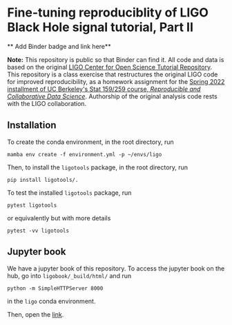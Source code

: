 # Fine-tuning reproduciblity of LIGO Black Hole signal tutorial, Part II

** Add Binder badge and link here**

**Note:** This repository is public so that Binder can find it. All code and data is based on the original [LIGO Center for Open Science Tutorial Repository](https://github.com/losc-tutorial/LOSC_Event_tutorial). This repository is a class exercise that restructures the original LIGO code for improved reproducibility, as a homework assignment for the [Spring 2022 installment of UC Berkeley's Stat 159/259 course, _Reproducible and Collaborative Data Science_](https://ucb-stat-159-s22.github.io). Authorship of the original analysis code rests with the LIGO collaboration.

## Installation

To create the conda environment, in the root directory, run

```
mamba env create -f environment.yml -p ~/envs/ligo
```

Then, to install the `ligotools` package, in the root directory, run

```
pip install ligotools/.
```

To test the installed `ligotools` package, run

```
pytest ligotools
```

or equivalently but with more details

```
pytest -vv ligotools
```

## Jupyter book

We have a jupyter book of this repository. To access the jupyter book on the hub, go into `ligobook/_build/html/` and run

```
python -m SimpleHTTPServer 8000
```

in the `ligo` conda environment.

Then, open the [link](https://stat159.datahub.berkeley.edu/user-redirect/proxy/8000/index.html).